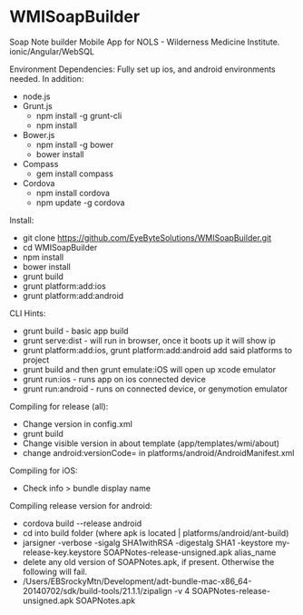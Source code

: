 WMISoapBuilder
==============

Soap Note builder Mobile App for NOLS - Wilderness Medicine Institute. ionic/Angular/WebSQL

Environment Dependencies:
Fully set up ios, and android environments needed. In addition:
- node.js
- Grunt.js
   - npm install -g grunt-cli
   - npm install
- Bower.js
   - npm install -g bower
   - bower install
- Compass 
   - gem install compass
- Cordova
   - npm install cordova
   - npm update -g cordova
 
Install:
- git clone https://github.com/EyeByteSolutions/WMISoapBuilder.git
- cd WMISoapBuilder
- npm install
- bower install
- grunt build
- grunt platform:add:ios
- grunt platform:add:android

CLI Hints:
- grunt build - basic app build
- grunt serve:dist  -  will run in browser, once it boots up it will show ip
- grunt platform:add:ios, grunt platform:add:android add said platforms to project
- grunt build and then grunt emulate:iOS will open up xcode emulator
- grunt run:ios - runs app on ios connected device
- grunt run:android - runs on connected device, or genymotion emulator

Compiling for release (all):
- Change version in config.xml
- grunt build
- Change visible version in about template (app/templates/wmi/about)
- change android:versionCode= in platforms/android/AndroidManifest.xml

Compiling for iOS:
- Check info > bundle display name

Compiling release version for android:
- cordova build --release android
- cd into build folder (where apk is located | platforms/android/ant-build)
- jarsigner -verbose -sigalg SHA1withRSA -digestalg SHA1 -keystore my-release-key.keystore SOAPNotes-release-unsigned.apk alias_name
- delete any old version of SOAPNotes.apk, if present. Otherwise the following will fail.
- /Users/EBSrockyMtn/Development/adt-bundle-mac-x86_64-20140702/sdk/build-tools/21.1.1/zipalign -v 4 SOAPNotes-release-unsigned.apk SOAPNotes.apk


